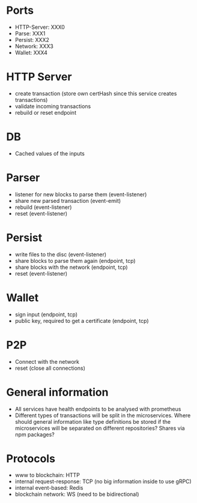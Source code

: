 # Ports
- HTTP-Server:    XXX0
- Parse:          XXX1
- Persist:        XXX2
- Network:        XXX3
- Wallet:         XXX4

# HTTP Server
- create transaction (store own certHash since this service creates transactions)
- validate incoming transactions
- rebuild or reset endpoint

# DB
- Cached values of the inputs

# Parser
- listener for new blocks to parse them (event-listener)
- share new parsed transaction (event-emit)
- rebuild (event-listener)
- reset (event-listener) 

# Persist
- write files to the disc (event-listener)
- share blocks to parse them again (endpoint, tcp)
- share blocks with the network (endpoint, tcp)
- reset (event-listener)

# Wallet
- sign input (endpoint, tcp)
- public key, required to get a certificate (endpoint, tcp)

# P2P
- Connect with the network
- reset (close all connections)


# General information
- All services have health endpoints to be analysed with prometheus
- Different types of transactions will be split in the microservices. Where should general information like type definitions be stored if the microservices will be separated on different repositories? Shares via npm packages? 

# Protocols
- www to blockchain: HTTP
- internal request-response: TCP (no big information inside to use gRPC)
- internal event-based: Redis
- blockchain network: WS (need to be bidirectional)
